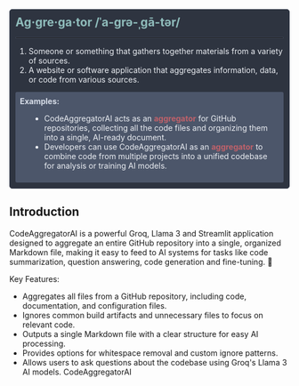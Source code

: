 <div style="background-color:#2e3440; padding:10px; border-radius:5px; border:1px solid #3b4252;">
  <h2 style="color:#8fbcbb; font-weight:bold; display:inline;">Ag·​gre·​ga·​tor /ˈa-grə-ˌgā-tər/</h2> 
  <hr style="border:0.5px solid #3b4252;">

  <ol style="color:#eceff4;">
    <li>Someone or something that gathers together materials from a variety of sources.</li>
    <li>A website or software application that aggregates information, data, or code from various sources.</li>
  </ol>

  <div style="background-color:#4c566a; padding:8px; border-radius:3px; margin-top:10px;">
    <strong style="color:#d8dee9;">Examples:</strong>
    <ul style="color:#eceff4; list-style-type:disc; margin-left:20px;">
      <li>CodeAggregatorAI acts as an <span style="color:#bf616a; font-weight:bold;">aggregator</span> for GitHub repositories, collecting all the code files and organizing them into a single, AI-ready document.</li>
      <li>Developers can use CodeAggregatorAI as an <span style="color:#bf616a; font-weight:bold;">aggregator</span> to combine code from multiple projects into a unified codebase for analysis or training AI models.</li>
    </ul>
  </div>
</div>
</div>

## Introduction <a name="1-introduction"></a>

CodeAggregatorAI is a powerful Groq, Llama 3 and Streamlit application designed to aggregate an entire GitHub repository into a single, organized Markdown file, making it easy to feed to AI systems for tasks like code summarization, question answering, code generation and fine-tuning. 🧠

Key Features:
- Aggregates all files from a GitHub repository, including code, documentation, and configuration files.
- Ignores common build artifacts and unnecessary files to focus on relevant code.
- Outputs a single Markdown file with a clear structure for easy AI processing.
- Provides options for whitespace removal and custom ignore patterns.
- Allows users to ask questions about the codebase using Groq's Llama 3 AI models.  CodeAggregatorAI

